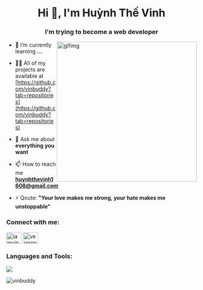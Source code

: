 <h1 align="center">Hi 👋, I'm Huỳnh Thế Vinh</h1>
<h3 align="center">I'm trying to become a web developer</h3>

<img  align="right" alt="gifimg" width="370" src="https://i.ibb.co/P1D91tv/Getty-Images-1225201409.webp">

- 🌱 I’m currently learning **...**

- 👨‍💻 All of my projects are available at [https://github.com/vinbuddy?tab=repositories](https://github.com/vinbuddy?tab=repositories)

- 💬 Ask me about **everything you want**

- 📫 How to reach me **huynhthevinh1608@gmail.com**

- ⚡ Qoute: **"Your love makes me strong, your hate makes me unstoppable"**

<h3 align="left">Connect with me:</h3>
<p align="left">
<a href="https://fb.com/iamvinhhuynh" target="blank"><img align="center" src="https://raw.githubusercontent.com/rahuldkjain/github-profile-readme-generator/master/src/images/icons/Social/facebook.svg" alt="iamvinhhuynh" height="30" width="40" /></a>
<a href="https://instagram.com/vermon.js" target="blank"><img align="center" src="https://raw.githubusercontent.com/rahuldkjain/github-profile-readme-generator/master/src/images/icons/Social/instagram.svg" alt="vermon.js" height="30" width="40" /></a>
</p>

<h3 align="left">Languages and Tools:</h3>
<p align="left"> 
  <a href=#">
    <img src="https://skillicons.dev/icons?i=html,css,js,typescript,nodejs,react,nextjs,bootstrap,sass,tailwind,firebase,postman,git,notion,vscode" />
  </a>
</p>

<p><img align="center" src="https://github-readme-stats.vercel.app/api/top-langs?username=vinbuddy&show_icons=true&locale=en&layout=compact" alt="vinbuddy" /></p>





